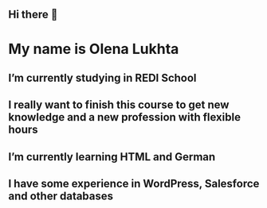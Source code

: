 ## Hi there 👋

# My name is Olena Lukhta
## I’m currently studying in REDI School
## I really want to finish this course to get new knowledge and a new profession with flexible hours 
## I’m currently learning HTML and German
## I have some experience in WordPress, Salesforce and other databases

